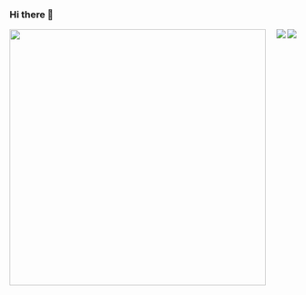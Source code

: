 ### Hi there 👋


  <img align="left" src=https://raw.githubusercontent.com/abhisheknaiidu/abhisheknaiidu/master/code.gif width=450px height=auto />
  <a href="https://github.com/anuraghazra/github-readme-stats">
  <img align="right" src="https://github-readme-stats.vercel.app/api?username=Diego-Guarise&show_icons=true&hide_border=1&hide=prs,issues&theme=flag-india" />
</a>
<a href="https://github.com/anuraghazra/convoychat">
  <img align="right" src="https://github-readme-stats.vercel.app/api/top-langs/?username=Diego-Guarise&card_width=445&theme=flag-india&layout=compact" />
</a>
